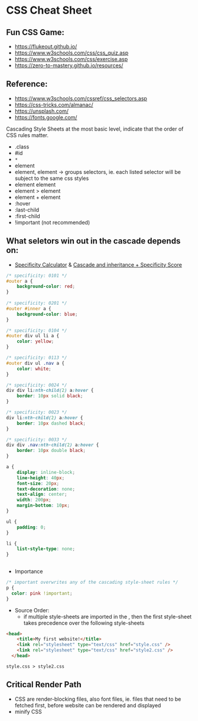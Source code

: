 # CSS Cheat Sheet

## Fun CSS Game:
* https://flukeout.github.io/
* https://www.w3schools.com/css/css_quiz.asp
* https://www.w3schools.com/css/exercise.asp
* https://zero-to-mastery.github.io/resources/

## Reference:
* https://www.w3schools.com/cssref/css_selectors.asp
* https://css-tricks.com/almanac/
* https://unsplash.com/
* https://fonts.google.com/

Cascading Style Sheets at the most basic level, indicate that the order of CSS rules matter. 


- .class
- #id
- `*`
- element
- element, element -> groups selectors, ie. each listed selector will be subject to the same css styles
- element element
- element > element
- element + element
- :hover
- :last-child
- :first-child
- !important (not recommended)


## What seletors win out in the cascade depends on:
- [Specificity Calculator](https://specificity.keegan.st/) & [Cascade and inheritance + Specificity Score](https://developer.mozilla.org/en-US/docs/Learn/CSS/Building_blocks/Cascade_and_inheritance)

```css
/* specificity: 0101 */
#outer a {
    background-color: red;
}
        
/* specificity: 0201 */
#outer #inner a {
    background-color: blue;
}

/* specificity: 0104 */
#outer div ul li a {
    color: yellow;
}

/* specificity: 0113 */
#outer div ul .nav a {
    color: white;
}

/* specificity: 0024 */
div div li:nth-child(2) a:hover {
    border: 10px solid black;
}

/* specificity: 0023 */
div li:nth-child(2) a:hover {
    border: 10px dashed black;
}

/* specificity: 0033 */
div div .nav:nth-child(2) a:hover {
    border: 10px double black;
}

a {
    display: inline-block;
    line-height: 40px;
    font-size: 20px;
    text-decoration: none;
    text-align: center;
    width: 200px;
    margin-bottom: 10px;
}

ul {
    padding: 0;
}

li {
    list-style-type: none;
}            
    
```

- Importance

```css
/* important overwrites any of the cascading style-sheet rules */
p {
  color: pink !important;
}
```

- Source Order:
  - if multiple style-sheets are imported in the <head />, then the first style-sheet takes precedence over the following style-sheets

```html
<head>
    <title>My first website!</title>
    <link rel="stylesheet" type="text/css" href="style.css" />
    <link rel="stylesheet" type="text/css" href="style2.css" />
  </head>
  ```

  `style.css > style2.css`

  ## Critical Render Path
  - CSS are render-blocking files, also font files, ie. files that need to be fetched first, before website can be rendered and displayed
  - minify CSS